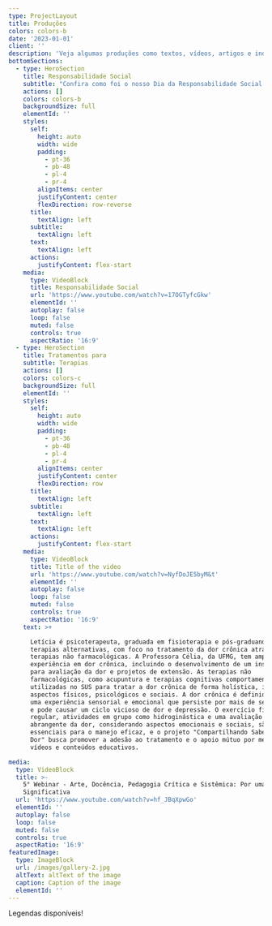 ```yaml
---
type: ProjectLayout
title: Produções
colors: colors-b
date: '2023-01-01'
client: ''
description: 'Veja algumas produções como textos, vídeos, artigos e indicações.'
bottomSections:
  - type: HeroSection
    title: Responsabilidade Social
    subtitle: "Confira como foi o nosso Dia da Responsabilidade Social! \U0001F31F\U0001F64CAssista ao vídeo e veja o resultado do nosso compromisso em promover mudanças positivas. Gratidão a todos que participaram e contribuíram para essa causa! \U0001F496\U0001F44F"
    actions: []
    colors: colors-b
    backgroundSize: full
    elementId: ''
    styles:
      self:
        height: auto
        width: wide
        padding:
          - pt-36
          - pb-48
          - pl-4
          - pr-4
        alignItems: center
        justifyContent: center
        flexDirection: row-reverse
      title:
        textAlign: left
      subtitle:
        textAlign: left
      text:
        textAlign: left
      actions:
        justifyContent: flex-start
    media:
      type: VideoBlock
      title: Responsabilidade Social
      url: 'https://www.youtube.com/watch?v=17OGTyfcGkw'
      elementId: ''
      autoplay: false
      loop: false
      muted: false
      controls: true
      aspectRatio: '16:9'
  - type: HeroSection
    title: Tratamentos para
    subtitle: Terapias
    actions: []
    colors: colors-c
    backgroundSize: full
    elementId: ''
    styles:
      self:
        height: auto
        width: wide
        padding:
          - pt-36
          - pb-48
          - pl-4
          - pr-4
        alignItems: center
        justifyContent: center
        flexDirection: row
      title:
        textAlign: left
      subtitle:
        textAlign: left
      text:
        textAlign: left
      actions:
        justifyContent: flex-start
    media:
      type: VideoBlock
      title: Title of the video
      url: 'https://www.youtube.com/watch?v=NyfDoJE5byM&t'
      elementId: ''
      autoplay: false
      loop: false
      muted: false
      controls: true
      aspectRatio: '16:9'
    text: >+

      Letícia é psicoterapeuta, graduada em fisioterapia e pós-graduanda em
      terapias alternativas, com foco no tratamento da dor crônica através de
      terapias não farmacológicas. A Professora Célia, da UFMG, tem ampla
      experiência em dor crônica, incluindo o desenvolvimento de um instrumento
      para avaliação da dor e projetos de extensão. As terapias não
      farmacológicas, como acupuntura e terapias cognitivas comportamentais, são
      utilizadas no SUS para tratar a dor crônica de forma holística, integrando
      aspectos físicos, psicológicos e sociais. A dor crônica é definida como
      uma experiência sensorial e emocional que persiste por mais de seis meses
      e pode causar um ciclo vicioso de dor e depressão. O exercício físico
      regular, atividades em grupo como hidroginástica e uma avaliação
      abrangente da dor, considerando aspectos emocionais e sociais, são
      essenciais para o manejo eficaz, e o projeto "Compartilhando Saberes em
      Dor" busca promover a adesão ao tratamento e o apoio mútuo por meio de
      vídeos e conteúdos educativos.

media:
  type: VideoBlock
  title: >-
    5° Webinar - Arte, Docência, Pedagogia Crítica e Sistêmica: Por uma Educação
    Significativa
  url: 'https://www.youtube.com/watch?v=hf_JBqXpwGo'
  elementId: ''
  autoplay: false
  loop: false
  muted: false
  controls: true
  aspectRatio: '16:9'
featuredImage:
  type: ImageBlock
  url: /images/gallery-2.jpg
  altText: altText of the image
  caption: Caption of the image
  elementId: ''
---
```

Legendas disponíveis!
